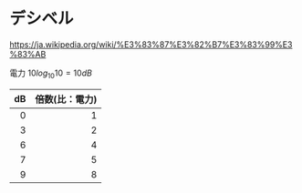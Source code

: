 # デシベル

https://ja.wikipedia.org/wiki/%E3%83%87%E3%82%B7%E3%83%99%E3%83%AB

電力
$10log_{10} 10 = 10dB$

|dB|倍数(比：電力)|
|--:|--:|
|  0|  1|
|  3|  2|
|  6|  4|
|  7|  5|
|  9|  8|
